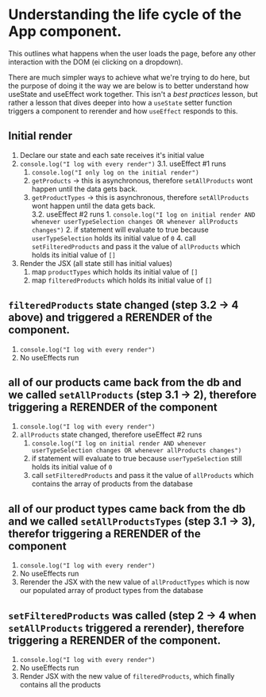 # Understanding the life cycle of the App component.
This outlines what happens when the user loads the page, before any other interaction with the DOM (ei clicking on a dropdown). 

There are much simpler ways to achieve what we're trying to do here, but the purpose of doing it the way we are below is to better understand how useState and useEffect work together. This isn't a _best practices_ lesson, but rather a lesson that dives deeper into how a `useState` setter function triggers a component to rerender and how `useEffect` responds to this. 

## Initial render
  1. Declare our state and each sate receives it's initial value
  2. `console.log("I log with every render")`
  3.1. useEffect #1 runs
     1. `console.log("I only log on the initial render")`
     2. `getProducts` -> this is asynchronous, therefore `setAllProducts` wont happen until the data gets back. 
     3. `getProductTypes` -> this is asynchronous, therefore `setAllProducts` wont happen until the data gets back.  
  3.2. useEffect #2 runs
    1. `console.log("I log on initial render AND whenever userTypeSelection changes OR whenever allProducts changes")`
    2. if statement will evaluate to true because `userTypeSelection` holds its initial value of `0`
    4. call `setFilteredProducts` and pass it the value of `allProducts` which holds its initial value of `[]`
  1. Render the JSX (all state still has initial values)
     1. map `productTypes` which holds its initial value of `[]`
     2. map `filteredProducts` which holds its initial value of `[]`
   
## `filteredProducts` state changed (step 3.2 -> 4 above) and triggered a RERENDER of the component.
 1. `console.log("I log with every render")`
 2. No useEffects run

## all of our products came back from the db and we called `setAllProducts` (step 3.1 -> 2), therefore triggering a RERENDER of the component
1. `console.log("I log with every render")`
2. `allProducts` state changed, therefore useEffect #2 runs
   1. `console.log("I log on initial render AND whenever userTypeSelection changes OR whenever allProducts changes")`
   2. if statement will evaluate to true because `userTypeSelection` still holds its initial value of `0`
   4. call `setFilteredProducts` and pass it the value of `allProducts` which contains the array of products from the database

## all of our product types came back from the db and we called `setAllProductsTypes` (step 3.1 -> 3), therefor triggering a RERENDER of the component
  1. `console.log("I log with every render")`
  2. No useEffects run
  3. Rerender the JSX with the new value of `allProductTypes` which is now our populated array of product types from the database

## `setFilteredProducts` was called (step 2 -> 4 when `setAllProducts` triggered a rerender), therefore triggering a RERENDER of the component.
 1. `console.log("I log with every render")`
 1. No useEffects run
 2. Render JSX with the new value of `filteredProducts`, which finally contains all the products